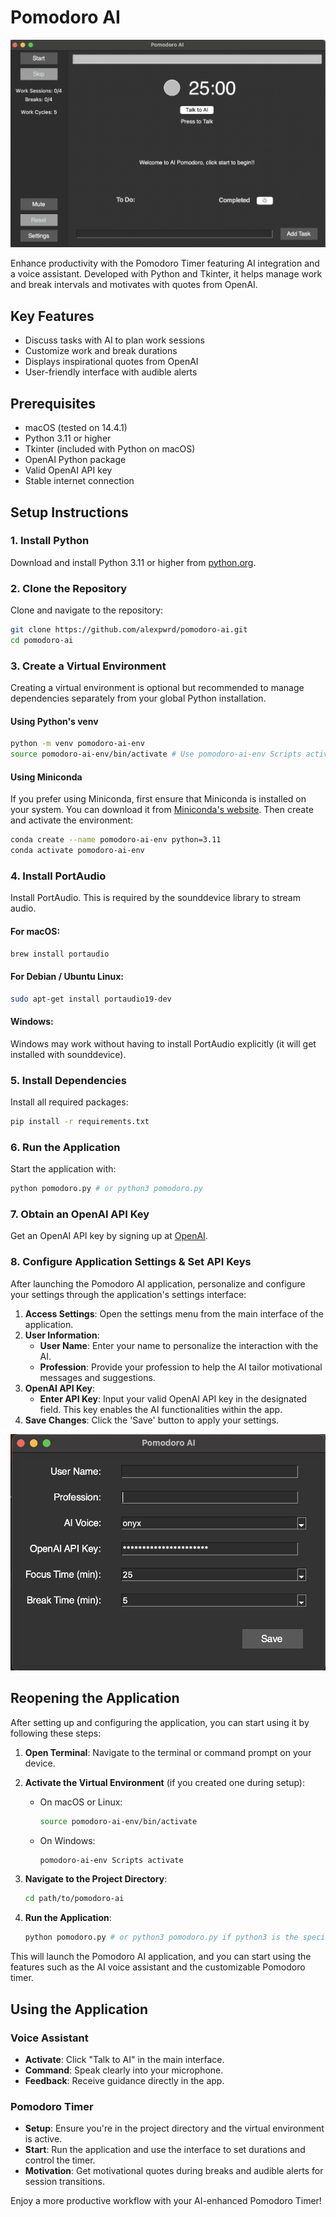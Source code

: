 # Pomodoro AI 

![Pomodoro AI Application Preview](resources/app-preview.png)

Enhance productivity with the Pomodoro Timer featuring AI integration and a voice assistant. Developed with Python and Tkinter, it helps manage work and break intervals and motivates with quotes from OpenAI.

## Key Features

- Discuss tasks with AI to plan work sessions
- Customize work and break durations
- Displays inspirational quotes from OpenAI
- User-friendly interface with audible alerts

## Prerequisites

- macOS (tested on 14.4.1)
- Python 3.11 or higher
- Tkinter (included with Python on macOS)
- OpenAI Python package
- Valid OpenAI API key
- Stable internet connection

## Setup Instructions

### 1. Install Python
Download and install Python 3.11 or higher from [python.org](https://www.python.org/downloads/).

### 2. Clone the Repository
Clone and navigate to the repository:
 ```bash
git clone https://github.com/alexpwrd/pomodoro-ai.git
cd pomodoro-ai
 ```

### 3. Create a Virtual Environment
Creating a virtual environment is optional but recommended to manage dependencies separately from your global Python installation.

#### Using Python's venv

  ```bash
python -m venv pomodoro-ai-env
source pomodoro-ai-env/bin/activate # Use pomodoro-ai-env Scripts activate on Windows
 ```

#### Using Miniconda

If you prefer using Miniconda, first ensure that Miniconda is installed on your system. You can download it from [Miniconda's website](https://docs.conda.io/en/latest/miniconda.html). Then create and activate the environment:

 ```bash
conda create --name pomodoro-ai-env python=3.11
conda activate pomodoro-ai-env
 ```

### 4. Install PortAudio
Install PortAudio. This is required by the sounddevice library to stream audio.

#### For macOS:
 ```bash
brew install portaudio
 ```

#### For Debian / Ubuntu Linux:

 ```bash
sudo apt-get install portaudio19-dev
 ```

#### Windows:
Windows may work without having to install PortAudio explicitly (it will get installed with sounddevice).

### 5. Install Dependencies
Install all required packages:
```bash
pip install -r requirements.txt
```

### 6. Run the Application
Start the application with:
 ```bash
python pomodoro.py # or python3 pomodoro.py
 ```

### 7. Obtain an OpenAI API Key
Get an OpenAI API key by signing up at [OpenAI](https://www.openai.com/).

### 8. Configure Application Settings & Set API Keys

After launching the Pomodoro AI application, personalize and configure your settings through the application's settings interface:

1. **Access Settings**: Open the settings menu from the main interface of the application.
2. **User Information**:
   - **User Name**: Enter your name to personalize the interaction with the AI.
   - **Profession**: Provide your profession to help the AI tailor motivational messages and suggestions.
3. **OpenAI API Key**:
   - **Enter API Key**: Input your valid OpenAI API key in the designated field. This key enables the AI functionalities within the app.
5. **Save Changes**: Click the 'Save' button to apply your settings.

![Application Settings Interface](resources/settings.png)

## Reopening the Application 

After setting up and configuring the application, you can start using it by following these steps:

1. **Open Terminal**: Navigate to the terminal or command prompt on your device.
2. **Activate the Virtual Environment** (if you created one during setup):
   - On macOS or Linux:
     ```bash
     source pomodoro-ai-env/bin/activate
     ```
   - On Windows:
     ```bash
     pomodoro-ai-env Scripts activate
     ```

3. **Navigate to the Project Directory**:
   ```bash
   cd path/to/pomodoro-ai
   ```

4. **Run the Application**:
   ```bash
   python pomodoro.py # or python3 pomodoro.py if python3 is the specific command on your system
   ```

This will launch the Pomodoro AI application, and you can start using the features such as the AI voice assistant and the customizable Pomodoro timer.

## Using the Application

### Voice Assistant
- **Activate**: Click "Talk to AI" in the main interface.
- **Command**: Speak clearly into your microphone.
- **Feedback**: Receive guidance directly in the app.

### Pomodoro Timer
- **Setup**: Ensure you're in the project directory and the virtual environment is active.
- **Start**: Run the application and use the interface to set durations and control the timer.
- **Motivation**: Get motivational quotes during breaks and audible alerts for session transitions.

Enjoy a more productive workflow with your AI-enhanced Pomodoro Timer!


